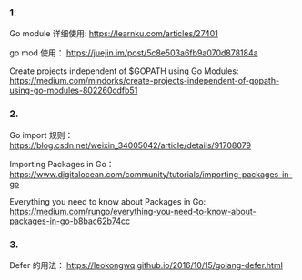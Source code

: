 ### 1. 
Go module 详细使用:
https://learnku.com/articles/27401

go mod 使用：
https://juejin.im/post/5c8e503a6fb9a070d878184a

Create projects independent of $GOPATH using Go Modules:
https://medium.com/mindorks/create-projects-independent-of-gopath-using-go-modules-802260cdfb51

### 2. 
Go import 规则：
https://blog.csdn.net/weixin_34005042/article/details/91708079

Importing Packages in Go：
https://www.digitalocean.com/community/tutorials/importing-packages-in-go

Everything you need to know about Packages in Go:
https://medium.com/rungo/everything-you-need-to-know-about-packages-in-go-b8bac62b74cc

### 3.
Defer 的用法：
https://leokongwq.github.io/2016/10/15/golang-defer.html
